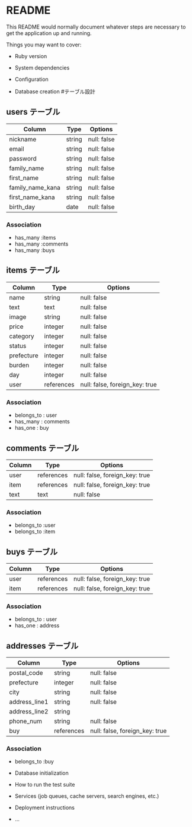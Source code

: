 # README

This README would normally document whatever steps are necessary to get the
application up and running.

Things you may want to cover:

* Ruby version

* System dependencies

* Configuration

* Database creation
#テーブル設計

## users テーブル

| Column           | Type   | Options     |
| ---------------- | ------ | ----------- |
| nickname         | string | null: false |
| email            | string | null: false |
| password         | string | null: false |
| family_name      | string | null: false |
| first_name       | string | null: false |
| family_name_kana | string | null: false |
| first_name_kana  | string | null: false |
| birth_day        | date   | null: false |

### Association

- has_many :items
- has_many :comments
- has_many :buys

## items テーブル

| Column     | Type       | Options                        |
| ---------- | ---------- | ------------------------------ |
| name       | string     | null: false                    |
| text       | text       | null: false                    |
| image      | string     | null: false                    |
| price      | integer    | null: false                    |
| category   | integer    | null: false                    |
| status     | integer    | null: false                    |
| prefecture | integer    | null: false                    |
| burden     | integer    | null: false                    |
| day        | integer    | null: false                    |
| user       | references | null: false, foreign_key: true |

### Association

- belongs_to : user
- has_many   : comments
- has_one    : buy

## comments テーブル

| Column  | Type       | Options                        |
| ------- | ---------- | ------------------------------ |
| user    | references | null: false, foreign_key: true |
| item    | references | null: false, foreign_key: true |
| text    | text       | null: false                    |


### Association

- belongs_to :user
- belongs_to :item

## buys テーブル

| Column          | Type       | Options                        |
| --------------- | ---------- | ------------------------------ |
| user            | references | null: false, foreign_key: true |
| item            | references | null: false, foreign_key: true |


### Association

- belongs_to : user
- has_one    : address

## addresses テーブル

| Column        | Type       | Options                        |
| ------------- | ---------- | ------------------------------ |
| postal_code   | string     | null: false                    |
| prefecture    | integer    | null: false                    |
| city          | string     | null: false                    |
| address_line1 | string     | null: false                    |
| address_line2 | string     |                                |
| phone_num     | string     | null: false                    |
| buy           | references | null: false, foreign_key: true |
### Association

- belongs_to :buy

* Database initialization

* How to run the test suite

* Services (job queues, cache servers, search engines, etc.)

* Deployment instructions

* ...
